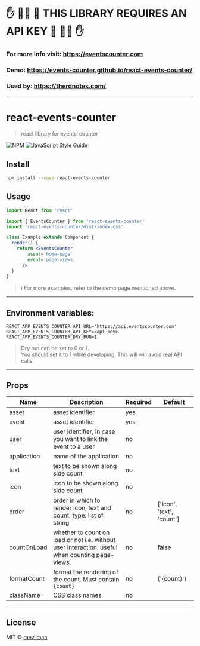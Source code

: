 # ✋ 🙅‍♀️ 🚫 THIS LIBRARY REQUIRES AN API KEY 🚫 🙅‍♀️ ✋
### For more info visit: https://eventscounter.com

### Demo: https://events-counter.github.io/react-events-counter/

### Used by: https://therdnotes.com/


---
# react-events-counter

> react library for events-counter

[![NPM](https://img.shields.io/npm/v/react-events-counter.svg)](https://www.npmjs.com/package/react-events-counter) [![JavaScript Style Guide](https://img.shields.io/badge/code_style-standard-brightgreen.svg)](https://standardjs.com)

## Install

```bash
npm install --save react-events-counter
```

## Usage

```jsx
import React from 'react'

import { EventsCounter } from 'react-events-counter'
import 'react-events-counter/dist/index.css'

class Example extends Component {
  render() {
    return <EventsCounter 
        asset='home-page'
        event='page-views'
      />
  }
}
```

> ℹ For more examples, refer to the demo page mentioned above.

---

## Environment variables:
```
REACT_APP_EVENTS_COUNTER_API_URL='https://api.eventscounter.com'
REACT_APP_EVENTS_COUNTER_API_KEY=<api-key>
REACT_APP_EVENTS_COUNTER_DRY_RUN=1
```

> Dry run can be set to 0 or 1.  
> You should set it to 1 while developing. This will will avoid real API calls.

---

## Props

|Name|Description|Required|Default|
|--- |--- |--- |--- |
|asset|asset identifier|yes||
|event|asset identifier|yes||
|user|user identifier, in case you want to link the event to a user|no||
|application|name of the application|no||
|text|text to be shown along side count|no||
|icon|icon to be shown along side count|no||
|order|order in which to render icon, text and count. type: list of string|no|['icon', 'text', 'count']|
|countOnLoad|whether to count on load or not i.e. without user interaction. useful when counting page-views.|no|false|
|formatCount|format the rendering of the count. Must contain `{count}`|no|{'{count}'}|
|className|CSS class names|no||

---

## License

MIT © [raevilman](https://github.com/raevilman)
